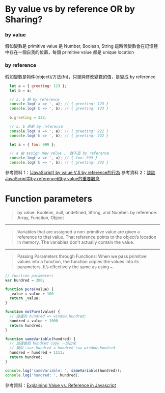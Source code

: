 # By value vs by reference OR by Sharing?

### by value 
  假如變數是 primitive value 是 Number, Boolean, String
  這時候變數會在記憶體中存在一個自我的位置，每個 primitive value 都是 unique location

### by reference
  假如變數是物件(object)/方法(fn)，只單純修改變數的值，是變成 by reference

  ```js
    let a = { greeting: 123 };
    let b = a;

    // a, b 是 by reference
    console.log('a => ', a); // { greeting: 123 }
    console.log('b => ', b); // { greeting: 123 }
    
    b.greeting = 222;

    // a, b 還是 by reference
    console.log('a => ', a); // { greeting: 222 }
    console.log('b => ', b); // { greeting: 222 }

    let a = { foo: 999 };

    // a 被 assign new value ， 就不是 by reference
    console.log('a => ', a); // { foo: 999 }
    console.log('b => ', b); // { greeting: 222 }
  ```
  
參考資料 1：[[JavaScript] by value V.S by reference的行為](http://myohmy10420-blog.logdown.com/posts/1752866)
參考資料 2：[談談JavaScript中by reference和by value的重要觀念](https://pjchender.blogspot.tw/2016/03/javascriptby-referenceby-value.html)

# Function parameters 

> by value: Boolean, null, undefined, String, and Number.
> by reference: Array, Function, Object

---

> Variables that are assigned a non-primitive value are given a reference to that value. That reference points to the object’s location in memory. The variables don’t actually contain the value.

---

> Passing Parameters through Functions: 
When we pass primitive values into a function, the function copies the values into its parameters. It’s effectively the same as using `=`.

```js
// function parameters 
var hundred = 200;

function pure(value) {
  _value = value + 100
  return _value;
}

function notPure(value) {
  // 這邊的 hundred => window.hundred;
  hundred = value + 1000
  return hundred;
}

function sameVariable(hundred) {
  // 這邊會把 hundred copy 一份出來
  // 類似：var hundred = hundred !== window.hundred
  hundred = hundred + 1111;
  return hundred;
}

console.log('sameVariable: ', sameVariable(hundred));
console.log('hundred: ', hundred);
```
參考資料：[Explaining Value vs. Reference in Javascript](
https://codeburst.io/explaining-value-vs-reference-in-javascript-647a975e12a0)